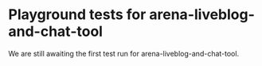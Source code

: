 # Playground tests for arena-liveblog-and-chat-tool
We are still awaiting the first test run for arena-liveblog-and-chat-tool.
